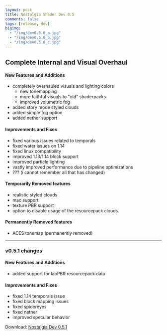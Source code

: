 ```yaml
---
layout: post
title: Nostalgia Shader Dev 0.5
comments: false
tags: [release, dev]
bigimg: 
  - "/img/dev0.5.0_a.jpg"
  - "/img/dev0.5.0_b.jpg"
  - "/img/dev0.5.0_c.jpg"
---
```


## Complete Internal and Visual Overhaul

#### New Features and Additions

* completely overhauled visuals and lighting colors
  * new tonemapping
  * more faithful visuals to "old" shaderpacks
  * improved volumetric fog
* added story mode styled clouds
* added simple fog option
* added nether support

#### Improvements and Fixes

* fixed various issues related to temporals
* fixed water issues on 1.14
* fixed linux compatibility
* improved 1.13/1.14 block support
* improved particle lighting
* vastly improved performance due to pipeline optimizations
* ??? (i cannot remember all that has changed)

#### Temporarily Removed features

* realistic styled clouds
* mac support
* texture PBR support
* option to disable usage of the resourcepack clouds

#### Permanently Removed features

* ACES tonemap (permanently removed)

***

### v0.5.1 changes

#### New Features and Additions

* added support for labPBR resourcepack data

#### Improvements and Fixes

* fixed 1.14 temporals issue
* fixed block mapping issues
* fixed spidereyes
* fixed nether
* improved specular behavior


Download: [Nostalgia Dev 0.5.1](https://github.com/rre36/glsl_nostalgia/releases/download/v0.5.1/Nostalgia_dev0.5.1.zip)
